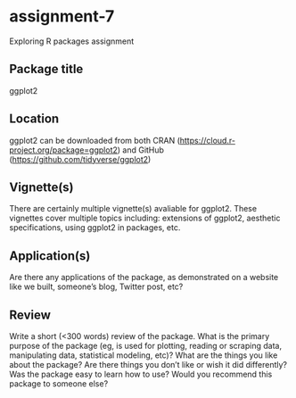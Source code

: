 # assignment-7
Exploring R packages assignment


## Package title
ggplot2

## Location
ggplot2 can be downloaded from both CRAN (https://cloud.r-project.org/package=ggplot2) and GitHub (https://github.com/tidyverse/ggplot2)

## Vignette(s)

There are certainly multiple vignette(s) avaliable for ggplot2. These vignettes cover multiple topics including: extensions of ggplot2, aesthetic specifications, using ggplot2 in packages, etc. 

## Application(s)
Are there any applications of the package, as demonstrated on a website like we built, someone’s blog, Twitter post, etc?

## Review
Write a short (<300 words) review of the package. What is the primary purpose of the package (eg, is used for plotting, reading or scraping data, manipulating data, statistical modeling, etc)? What are the things you like about the package? Are there things you don’t like or wish it did differently? Was the package easy to learn how to use? Would you recommend this package to someone else?
